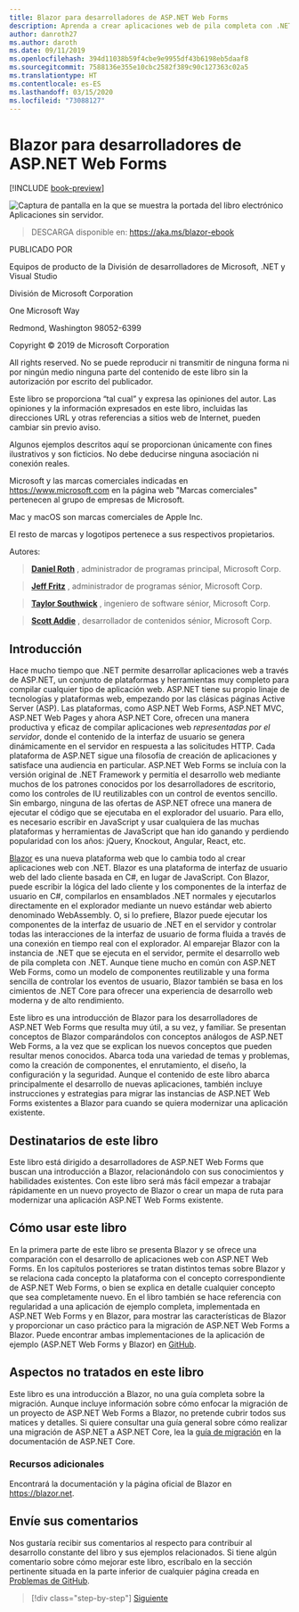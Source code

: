 ```yaml
---
title: Blazor para desarrolladores de ASP.NET Web Forms
description: Aprenda a crear aplicaciones web de pila completa con .NET mediante Blazor y .NET Core de una manera sencilla y familiar.
author: danroth27
ms.author: daroth
ms.date: 09/11/2019
ms.openlocfilehash: 394d11038b59f4cbe9e9955df43b6198eb5daaf8
ms.sourcegitcommit: 7588136e355e10cbc2582f389c90c127363c02a5
ms.translationtype: HT
ms.contentlocale: es-ES
ms.lasthandoff: 03/15/2020
ms.locfileid: "73088127"
---
```

# <a name="blazor-for-aspnet-web-forms-developers"></a>Blazor para desarrolladores de ASP.NET Web Forms

[!INCLUDE [book-preview](../../../includes/book-preview.md)]

![Captura de pantalla en la que se muestra la portada del libro electrónico Aplicaciones sin servidor.](./media/index/blazor-for-web-forms-developers-cover.png)

> DESCARGA disponible en: <https://aka.ms/blazor-ebook>

PUBLICADO POR

Equipos de producto de la División de desarrolladores de Microsoft, .NET y Visual Studio

División de Microsoft Corporation

One Microsoft Way

Redmond, Washington 98052-6399

Copyright © 2019 de Microsoft Corporation

All rights reserved. No se puede reproducir ni transmitir de ninguna forma ni por ningún medio ninguna parte del contenido de este libro sin la autorización por escrito del publicador.

Este libro se proporciona “tal cual” y expresa las opiniones del autor. Las opiniones y la información expresados en este libro, incluidas las direcciones URL y otras referencias a sitios web de Internet, pueden cambiar sin previo aviso.

Algunos ejemplos descritos aquí se proporcionan únicamente con fines ilustrativos y son ficticios. No debe deducirse ninguna asociación ni conexión reales.

Microsoft y las marcas comerciales indicadas en <https://www.microsoft.com> en la página web "Marcas comerciales" pertenecen al grupo de empresas de Microsoft.

Mac y macOS son marcas comerciales de Apple Inc.

El resto de marcas y logotipos pertenece a sus respectivos propietarios.

Autores:

> **[Daniel Roth](https://github.com/danroth27)** , administrador de programas principal, Microsoft Corp.

> **[Jeff Fritz](https://github.com/csharpfritz)** , administrador de programas sénior, Microsoft Corp.

> **[Taylor Southwick](https://github.com/twsouthwick)** , ingeniero de software sénior, Microsoft Corp.

> **[Scott Addie](https://github.com/scottaddie)** , desarrollador de contenidos sénior, Microsoft Corp.

## <a name="introduction"></a>Introducción

Hace mucho tiempo que .NET permite desarrollar aplicaciones web a través de ASP.NET, un conjunto de plataformas y herramientas muy completo para compilar cualquier tipo de aplicación web. ASP.NET tiene su propio linaje de tecnologías y plataformas web, empezando por las clásicas páginas Active Server (ASP). Las plataformas, como ASP.NET Web Forms, ASP.NET MVC, ASP.NET Web Pages y ahora ASP.NET Core, ofrecen una manera productiva y eficaz de compilar aplicaciones web *representadas por el servidor*, donde el contenido de la interfaz de usuario se genera dinámicamente en el servidor en respuesta a las solicitudes HTTP. Cada plataforma de ASP.NET sigue una filosofía de creación de aplicaciones y satisface una audiencia en particular. ASP.NET Web Forms se incluía con la versión original de .NET Framework y permitía el desarrollo web mediante muchos de los patrones conocidos por los desarrolladores de escritorio, como los controles de IU reutilizables con un control de eventos sencillo. Sin embargo, ninguna de las ofertas de ASP.NET ofrece una manera de ejecutar el código que se ejecutaba en el explorador del usuario. Para ello, es necesario escribir en JavaScript y usar cualquiera de las muchas plataformas y herramientas de JavaScript que han ido ganando y perdiendo popularidad con los años: jQuery, Knockout, Angular, React, etc.

[Blazor](https://blazor.net) es una nueva plataforma web que lo cambia todo al crear aplicaciones web con .NET. Blazor es una plataforma de interfaz de usuario web del lado cliente basada en C#, en lugar de JavaScript. Con Blazor, puede escribir la lógica del lado cliente y los componentes de la interfaz de usuario en C#, compilarlos en ensamblados .NET normales y ejecutarlos directamente en el explorador mediante un nuevo estándar web abierto denominado WebAssembly. O, si lo prefiere, Blazor puede ejecutar los componentes de la interfaz de usuario de .NET en el servidor y controlar todas las interacciones de la interfaz de usuario de forma fluida a través de una conexión en tiempo real con el explorador. Al emparejar Blazor con la instancia de .NET que se ejecuta en el servidor, permite el desarrollo web de pila completa con .NET. Aunque tiene mucho en común con ASP.NET Web Forms, como un modelo de componentes reutilizable y una forma sencilla de controlar los eventos de usuario, Blazor también se basa en los cimientos de .NET Core para ofrecer una experiencia de desarrollo web moderna y de alto rendimiento.

Este libro es una introducción de Blazor para los desarrolladores de ASP.NET Web Forms que resulta muy útil, a su vez, y familiar. Se presentan conceptos de Blazor comparándolos con conceptos análogos de ASP.NET Web Forms, a la vez que se explican los nuevos conceptos que pueden resultar menos conocidos. Abarca toda una variedad de temas y problemas, como la creación de componentes, el enrutamiento, el diseño, la configuración y la seguridad. Aunque el contenido de este libro abarca principalmente el desarrollo de nuevas aplicaciones, también incluye instrucciones y estrategias para migrar las instancias de ASP.NET Web Forms existentes a Blazor para cuando se quiera modernizar una aplicación existente.

## <a name="who-should-use-the-book"></a>Destinatarios de este libro

Este libro está dirigido a desarrolladores de ASP.NET Web Forms que buscan una introducción a Blazor, relacionándolo con sus conocimientos y habilidades existentes. Con este libro será más fácil empezar a trabajar rápidamente en un nuevo proyecto de Blazor o crear un mapa de ruta para modernizar una aplicación ASP.NET Web Forms existente.

## <a name="how-to-use-the-book"></a>Cómo usar este libro

En la primera parte de este libro se presenta Blazor y se ofrece una comparación con el desarrollo de aplicaciones web con ASP.NET Web Forms. En los capítulos posteriores se tratan distintos temas sobre Blazor y se relaciona cada concepto la plataforma con el concepto correspondiente de ASP.NET Web Forms, o bien se explica en detalle cualquier concepto que sea completamente nuevo. En el libro también se hace referencia con regularidad a una aplicación de ejemplo completa, implementada en ASP.NET Web Forms y en Blazor, para mostrar las características de Blazor y proporcionar un caso práctico para la migración de ASP.NET Web Forms a Blazor. Puede encontrar ambas implementaciones de la aplicación de ejemplo (ASP.NET Web Forms y Blazor) en [GitHub](https://github.com/dotnet-architecture/eshoponblazor).

## <a name="what-this-book-doesnt-cover"></a>Aspectos no tratados en este libro

Este libro es una introducción a Blazor, no una guía completa sobre la migración. Aunque incluye información sobre cómo enfocar la migración de un proyecto de ASP.NET Web Forms a Blazor, no pretende cubrir todos sus matices y detalles. Si quiere consultar una guía general sobre cómo realizar una migración de ASP.NET a ASP.NET Core, lea la [guía de migración](https://docs.microsoft.com/aspnet/core/migration/proper-to-2x/) en la documentación de ASP.NET Core.

### <a name="additional-resources"></a>Recursos adicionales

Encontrará la documentación y la página oficial de Blazor en <https://blazor.net>.

## <a name="send-your-feedback"></a>Envíe sus comentarios

Nos gustaría recibir sus comentarios al respecto para contribuir al desarrollo constante del libro y sus ejemplos relacionados. Si tiene algún comentario sobre cómo mejorar este libro, escríbalo en la sección pertinente situada en la parte inferior de cualquier página creada en [Problemas de GitHub](https://github.com/dotnet/docs/issues).

>[!div class="step-by-step"]
>[Siguiente](introduction.md)
